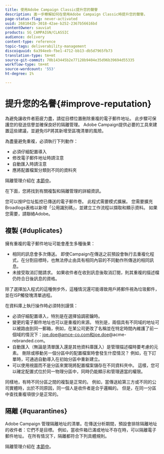 ```yaml
---
title: 使用Adobe Campaign Classic提升您的聲譽
description: 進一步瞭解如何在使用Adobe Campaign Classic時提升您的聲譽。
page-status-flag: never-activated
uuid: 2681042b-3018-42ae-b252-2367b56616bd
contentOwner: sauviat
products: SG_CAMPAIGN/CLASSIC
audience: delivery
content-type: reference
topic-tags: deliverability-management
discoiquuid: 6a394eeb-fbe1-4712-bb13-db5d7965fb73
translation-type: tm+mt
source-git-commit: 70b143445b2e77128b9404e35d96b39694d55335
workflow-type: tm+mt
source-wordcount: '553'
ht-degree: 1%

---
```



# 提升您的名譽{#improve-reputation}

為避免讓收件者筋疲力盡，請從目標位置刪除重複的電子郵件地址。 此步驟可保護您的發送信譽並確保良好的隔離管理。 Adobe Campaign提供必要的工具來建置這些建議，並避免ISP將其新增至區塊清單的風險。

為盡量避免重複，必須執行下列動作：

* 必須仔細配置導入
* 修改電子郵件地址時請注意
* 自動匯入時請注意
* 應將配置檔案分類到不同的資料夾

隔離管理介紹在 [本節中](../../delivery/using/understanding-quarantine-management.md)。

在下面，您將找到有關複製和隔離管理的詳細資訊。

您可以按IP位址監控已傳送的電子郵件卷。 此程式需要模式擴展。 您需要擴充Broadlogs表格以新增「公用識別碼」，並建立工作流程以擷取和顯示資料。 如果您需要，請聯絡Adobe。

## 複製 {#duplicates}

擁有重複的電子郵件地址可能會產生多種後果：

* 相同的訊息會多次傳送。 即使Campaign在傳送之前預設會執行去重複化程式，在分割目標時，也無法停止由具有相同內容的不同動作所傳送的相同訊息。
* 未接受取消訂閱請求。 如果收件者在收到訊息後取消訂閱，則其重複的描述檔仍符合日後訊息的資格。

除了選擇加入程式的這種側步外，這種情況還可能導致用戶將郵件視為垃圾郵件，並在ISP觸發塊清單過程。

在資料庫上執行操作時必須特別謹慎：

* 必須仔細配置導入，特別是在選擇協調密鑰時。
* 變更的電子郵件地址也可以是重複的來源。 特別是，兩個具有不同域的地址可以被路由到同一郵箱，例如，在某公司更改了名稱並在特定時間內維護了前一個域的情況下：joe.doe@amce-co.com和joe.doe@acme-rebranded.com。
* 自動匯入（無論是清單匯入還是其他資料庫匯入）是管理描述檔時要考慮的元素。 刪除或移動另一個分區中的配置檔案時會發生什麼情況？ 例如，在下訂單時，可通過自動導入在初始分區中重新建立。
* 可以使用視圖而不是分區來實現將配置檔案儲存在不同資料夾中。 這樣，您可以確定配置式位於同一物理分區中，同時仍能顯示和管理適當的權限。

同樣地，有時不同分區之間的複製是正常的。 例如，當傳送給第三方或不同的公司實體時，出於不同原因，同一個人是收件者是合乎邏輯的。 但是，在同一分區中查找重複項很少是正常的。

## 隔離 {#quarantines}

Adobe Campaign 管理隔離地址的清單。在傳送分析期間，預設會排除隔離地址的收件者：它們不是目標。 例如，當收件箱已滿或地址不存在時，可以隔離電子郵件地址。 在所有情況下，隔離都符合下列具體規則。

隔離管理介紹在 [本節中](../../delivery/using/understanding-quarantine-management.md)。